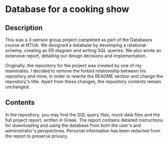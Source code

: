 # Database for a cooking show

## Description
This was a 3-person group project completed as part of the Databases course at NTUA.
We designed a database by developing a relational schema, creating an ER diagram and writing SQL queries.
We also wrote an extensive report, detailing our design decisions and implementation.

Originally, the repository for the project was created by one of my teammates. I decided to remove the forked relationship between his repository and mine, in order to rewrite the README section and change the repository's title. Apart from these changes, the repository contents remain unchanged.

## Contents
In the repository, you may find the SQL query files, mock data files and the full project report, written in Greek. The report contains detailed instructions for downloading and using the database from both the user's and administrator's perspectives. Personal information has been redacted from the report to preserve privacy.
